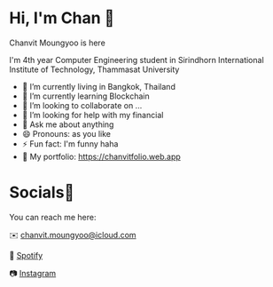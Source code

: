 # Hi, I'm Chan 🐻

Chanvit Moungyoo is here

I'm 4th year Computer Engineering student in Sirindhorn International Institute of Technology, Thammasat University

- 🔭 I’m currently living in Bangkok, Thailand
- 🌱 I’m currently learning Blockchain
- 👯 I’m looking to collaborate on ...
- 🤔 I’m looking for help with my financial
- 💬 Ask me about anything
- 😄 Pronouns: as you like
- ⚡ Fun fact: I'm funny haha
- 👀 My portfolio: https://chanvitfolio.web.app

# Socials📱

You can reach me here:

✉️ chanvit.moungyoo@icloud.com

🎵 [Spotify](https://open.spotify.com/playlist/5kuWj9GkAIwU8cJ3rSQpGN?si=15090551fb6a4fe1)

📷 [Instagram](https://www.instagram.com/_titydepilote_/)


